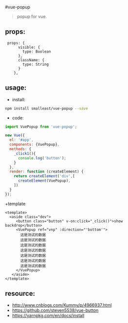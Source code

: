 #vue-popup
> popup for vue.

## props:

```
 props: {
      visible: {
        type: Boolean
      },
      className: {
        type: String
      }
    },
```

## usage:
+ install:
```bash
npm install smalleast/vue-popup --save


```

+ code:
```javascript
import VuePopup from 'vue-popup';

new Vue({
  el: '#app',
  components: {VuePopup},
  methods: {
    _click1(){
      console.log('button');
    }
  },
  render: function (createElement) {
    return createElement('div',[
      createElement(VuePopup),
    ])
  }
});

```

+template
```
<template>
  <aside class="dev">
     <button class="button" v-on:click="_click()">show backdrop</button>
     <VuePopup ref="vnp" :direction="'bottom'">
       这是测试的数据
       这是测试的数据
       这是测试的数据
       这是测试的数据
       这是测试的数据
       这是测试的数据
       这是测试的数据
     </VuePopup>
   </aside>
</template>
```

## resource:
+ http://www.cnblogs.com/Kummy/p/4966937.html
+ https://github.com/steven5538/vue-button
+ https://yarnpkg.com/en/docs/install
